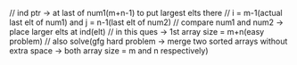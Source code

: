 // ind ptr -> at last of num1(m+n-1) to put largest elts there
// i = m-1(actual last elt of num1) and j = n-1(last elt of num2)
// compare num1 and num2 -> place larger elts at ind(elt)
// in this ques -> 1st array size = m+n(easy problem)
// also solve(gfg hard problem -> merge two sorted arrays without extra space -> both array size = m and n respectively)
